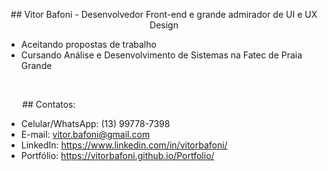  <p style="text-align:center;">## Vitor Bafoni - Desenvolvedor Front-end e grande admirador de UI e UX Design</p>

- Aceitando propostas de trabalho
- Cursando Análise e Desenvolvimento de Sistemas na Fatec de Praia Grande

<br>
<div>
  <p style="margin-left: 5%;">## Contatos:</p>
  
  - Celular/WhatsApp: (13) 99778-7398<br>
  - E-mail: vitor.bafoni@gmail.com<br>
  - LinkedIn: https://www.linkedin.com/in/vitorbafoni/<br>
  - Portfólio: https://vitorbafoni.github.io/Portfolio/
</div>


